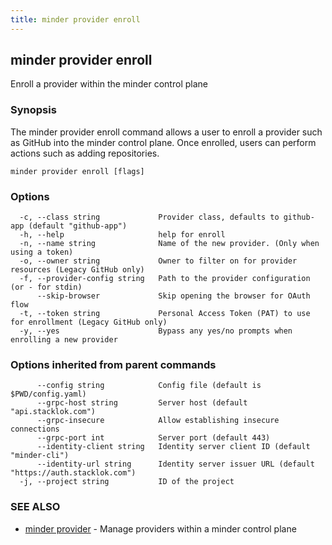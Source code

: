 ```yaml
---
title: minder provider enroll
---
```

## minder provider enroll

Enroll a provider within the minder control plane

### Synopsis

The minder provider enroll command allows a user to enroll a provider
such as GitHub into the minder control plane. Once enrolled, users can perform
actions such as adding repositories.

```
minder provider enroll [flags]
```

### Options

```
  -c, --class string             Provider class, defaults to github-app (default "github-app")
  -h, --help                     help for enroll
  -n, --name string              Name of the new provider. (Only when using a token)
  -o, --owner string             Owner to filter on for provider resources (Legacy GitHub only)
  -f, --provider-config string   Path to the provider configuration (or - for stdin)
      --skip-browser             Skip opening the browser for OAuth flow
  -t, --token string             Personal Access Token (PAT) to use for enrollment (Legacy GitHub only)
  -y, --yes                      Bypass any yes/no prompts when enrolling a new provider
```

### Options inherited from parent commands

```
      --config string            Config file (default is $PWD/config.yaml)
      --grpc-host string         Server host (default "api.stacklok.com")
      --grpc-insecure            Allow establishing insecure connections
      --grpc-port int            Server port (default 443)
      --identity-client string   Identity server client ID (default "minder-cli")
      --identity-url string      Identity server issuer URL (default "https://auth.stacklok.com")
  -j, --project string           ID of the project
```

### SEE ALSO

* [minder provider](minder_provider.md)	 - Manage providers within a minder control plane

